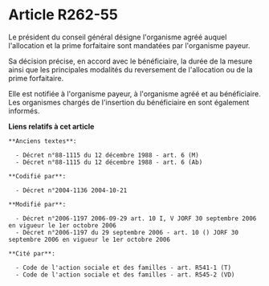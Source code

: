 # Article R262-55

Le président du conseil général désigne l'organisme agréé auquel l'allocation et la prime forfaitaire sont mandatées par
l'organisme payeur.

Sa décision précise, en accord avec le bénéficiaire, la durée de la mesure ainsi que les principales modalités du reversement
de l'allocation ou de la prime forfaitaire.

Elle est notifiée à l'organisme payeur, à l'organisme agréé et au bénéficiaire. Les organismes chargés de l'insertion du
bénéficiaire en sont également informés.

**Liens relatifs à cet article**

	**Anciens textes**:

	  - Décret n°88-1115 du 12 décembre 1988 - art. 6 (M)
	  - Décret n°88-1115 du 12 décembre 1988 - art. 6 (Ab)

	**Codifié par**:

	  - Décret n°2004-1136 2004-10-21

	**Modifié par**:

	  - Décret n°2006-1197 2006-09-29 art. 10 I, V JORF 30 septembre 2006 en vigueur le 1er octobre 2006
	  - Décret n°2006-1197 du 29 septembre 2006 - art. 10 () JORF 30 septembre 2006 en vigueur le 1er octobre 2006

	**Cité par**:

	  - Code de l'action sociale et des familles - art. R541-1 (T)
	  - Code de l'action sociale et des familles - art. R545-2 (VD)
